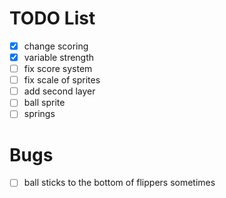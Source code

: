# TODO List

- [x] change scoring
- [x] variable strength
- [ ] fix score system
- [ ] fix scale of sprites
- [ ] add second layer
- [ ] ball sprite
- [ ] springs

# Bugs

- [ ] ball sticks to the bottom of flippers sometimes
